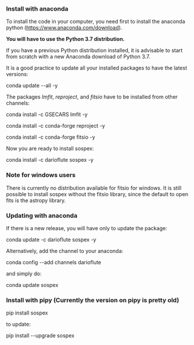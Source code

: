 ### Install with anaconda

To install the code in your computer, you need first to install the anaconda
python (https://www.anaconda.com/download).

**You will have to use the Python 3.7 distribution.**

If you have a previous Python distribution installed, it is advisable to start from scratch
with a new Anaconda download of Python 3.7.

It is a good practice to update all your installed packages to have the latest versions:

conda update --all -y

The packages *lmfit*, *reproject*, and *fitsio* have to be installed from other channels:

conda install -c GSECARS lmfit -y

conda install -c conda-forge reproject -y

conda install -c conda-forge fitsio -y

Now you are ready to install sospex:

conda install -c darioflute sospex -y

### Note for windows users

There is currently no distribution available for fitsio for windows.
It is still possible to install sospex without the fitsio library, since the default to open fits is the astropy library.

### Updating with anaconda

If there is a new release, you will have only to update the package:

conda update -c darioflute sospex -y

Alternatively, add the channel to your anaconda:

conda config --add channels darioflute

and simply do:

conda update sospex

### Install with pipy  (Currently the version on pipy is pretty old)

pip install sospex

to update:

pip install --upgrade sospex
